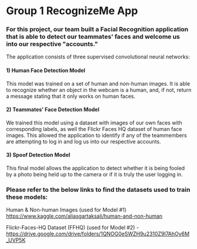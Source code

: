 # Group 1 RecognizeMe App

### For this project, our team built a Facial Recognition application that is able to detect our teammates' faces and welcome us into our respective "accounts." 

The application consists of three supervised convolutional neural networks:
#### 1) Human Face Detection Model 
This model was trained on a set of human and non-human images. It is able to recognize whether an object in the webcam is a human, and, if not, return a message stating that it only works on human faces.
#### 2) Teammates' Face Detection Model
We trained this model using a dataset with images of our own faces with corresponding labels, as well the Flickr Faces HQ dataset of human face images. This allowed the application to identify if any of the teammembers are attempting to log in and log us into our respective accounts. 
#### 3) Spoof Detection Model
This final model allows the application to detect whether it is being fooled by a photo being held up to the camera or if it is truly the user logging in. 

### Please refer to the below links to find the datasets used to train these models:

Human & Non-human Images (used for Model #1) https://www.kaggle.com/aliasgartaksali/human-and-non-human

Flickr-Faces-HQ Dataset (FFHQ) (used for Model #2) - https://drive.google.com/drive/folders/1QNOG0eSWZH9u2310Z9I7AhOy6M_UVP5K
